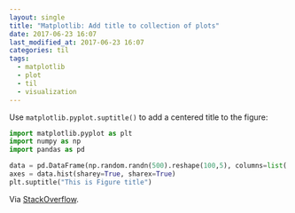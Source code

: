 ```yaml
---
layout: single
title: "Matplotlib: Add title to collection of plots"
date: 2017-06-23 16:07
last_modified_at: 2017-06-23 16:07
categories: til
tags:
  - matplotlib
  - plot
  - til
  - visualization
---
```


Use `matplotlib.pyplot.suptitle()` to add a centered title to the figure:

```python
import matplotlib.pyplot as plt
import numpy as np
import pandas as pd

data = pd.DataFrame(np.random.randn(500).reshape(100,5), columns=list('abcde'))
axes = data.hist(sharey=True, sharex=True)
plt.suptitle("This is Figure title")
```

Via [StackOverflow](https://stackoverflow.com/a/19625612/1257318).
